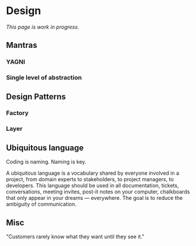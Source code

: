 # Design

*This page is work in progress.*


## Mantras

### YAGNI

### Single level of abstraction


## Design Patterns

### Factory
### Layer 



## Ubiquitous language

Coding is naming. 
Naming is key.

A ubiquitous language is a vocabulary shared by everyone involved in a project, from domain experts to stakeholders, to project managers, to developers. 
This language should be used in all documentation, tickets, conversations, meeting invites, post-it notes on your computer, chalkboards that only appear in your dreams — everywhere. 
The goal is to reduce the ambiguity of communication.


## Misc

"Customers rarely know what they want until they see it."
